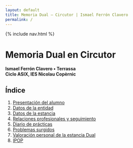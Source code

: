 ```yaml
---
layout: default
title: Memoria Dual – Circutor | Ismael Ferrón Clavero
permalink: /
---
```


{% include nav.html %}

# Memoria Dual en Circutor

**Ismael Ferrón Clavero • Terrassa**  
**Ciclo ASIX, IES Nicolau Copèrnic**

## Índice

1. [Presentación del alumno](/presentacion/)
2. [Datos de la entidad](/entidad/)
3. [Datos de la estancia](/estancia/)
4. [Relaciones profesionales y seguimiento](/relaciones/)
5. [Diario de prácticas](/diario/)
6. [Problemas surgidos](/problemas/)
7. [Valoración personal de la estancia Dual](/valoracion/)
8. [IPOP](/ipop/)





